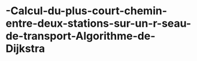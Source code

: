 # -Calcul-du-plus-court-chemin-entre-deux-stations-sur-un-r-seau-de-transport-Algorithme-de-Dijkstra
